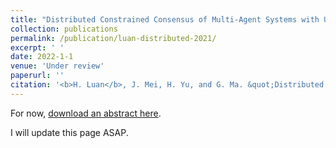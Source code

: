 ```yaml
---
title: "Distributed Constrained Consensus of Multi-Agent Systems with Uncertainties and Disturbances under Switching Directed Graphs"
collection: publications
permalink: /publication/luan-distributed-2021/
excerpt: ' '
date: 2022-1-1
venue: 'Under review'
paperurl: ''
citation: '<b>H. Luan</b>, J. Mei, H. Yu, and G. Ma. &quot;Distributed constrained consensus of multi-agent systems with uncertainties and disturbances under switching directed graphs.&quot; 2022. <b>Under Review.</b>'
---
```



For now, [download an abstract here](/files/abstr-Luan_distributed_2021.pdf). 

I will update this page ASAP. 

<!--

Recommended citation: <b>H. Luan</b>, J. Mei, H. Yu, and G. Ma. &quot;Distributed constrained consensus of multi-agent systems with uncertainties and disturbances under switching directed graphs.&quot; 2022. <b>Under Review.</b>

-->

